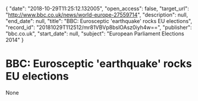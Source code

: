 {
  "date": "2018-10-29T11:25:12.132005", 
  "open_access": false, 
  "target_url": "http://www.bbc.co.uk/news/world-europe-27559714", 
  "description": null, 
  "end_date": null, 
  "title": "BBC:  Eurosceptic 'earthquake' rocks EU elections", 
  "record_id": "20181029T112512/mr81VBVp8bslOAsz0iyh4w==", 
  "publisher": "bbc.co.uk", 
  "start_date": null, 
  "subject": "European Parliament Elections 2014"
}

# BBC:  Eurosceptic 'earthquake' rocks EU elections

None